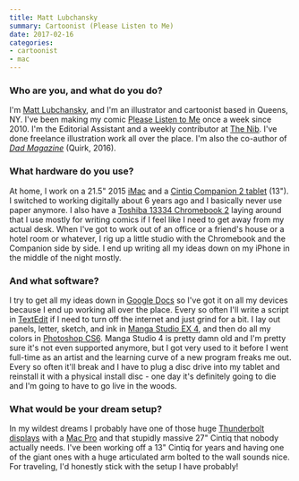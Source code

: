```yaml
---
title: Matt Lubchansky
summary: Cartoonist (Please Listen to Me)
date: 2017-02-16
categories:
- cartoonist
- mac
---
```


### Who are you, and what do you do?

I'm [Matt Lubchansky](http://matt-lub.com/ "Matt's website."), and I'm an illustrator and cartoonist based in Queens, NY. I've been making my comic [Please Listen to Me](http://www.listen-tome.com/ "Matt's weekly web comic.") once a week since 2010. I'm the Editorial Assistant and a weekly contributor at [The Nib](https://thenib.com/ "A daily comic publication."). I've done freelance illustration work all over the place. I'm also the co-author of [*Dad Magazine*](https://www.amazon.com/Dad-Magazine-Americas-Pop-Culture/dp/1594748640/ "A pop magazine.") (Quirk, 2016).

### What hardware do you use?

At home, I work on a 21.5" 2015 [iMac][] and a [Cintiq Companion 2 tablet][cintiq-companion-2] (13"). I switched to working digitally about 6 years ago and I basically never use paper anymore. I also have a [Toshiba 13334 Chromebook 2][chromebook-2] laying around that I use mostly for writing comics if I feel like I need to get away from my actual desk. When I've got to work out of an office or a friend's house or a hotel room or whatever, I rig up a little studio with the Chromebook and the Companion side by side. I end up writing all my ideas down on my iPhone in the middle of the night mostly.

### And what software?

I try to get all my ideas down in [Google Docs][google-docs] so I've got it on all my devices because I end up working all over the place. Every so often I'll write a script in [TextEdit][] if I need to turn off the internet and just grind for a bit. I lay out panels, letter, sketch, and ink in [Manga Studio EX 4][manga-studio-ex], and then do all my colors in [Photoshop CS6][photoshop]. Manga Studio 4 is pretty damn old and I'm pretty sure it's not even supported anymore, but I got very used to it before I went full-time as an artist and the learning curve of a new program freaks me out. Every so often it'll break and I have to plug a disc drive into my tablet and reinstall it with a physical install disc - one day it's definitely going to die and I'm going to have to go live in the woods.

### What would be your dream setup?

In my wildest dreams I probably have one of those huge [Thunderbolt displays][thunderbolt-display] with a [Mac Pro][mac-pro] and that stupidly massive 27" Cintiq that nobody actually needs. I've been working off a 13" Cintiq for years and having one of the giant ones with a huge articulated arm bolted to the wall sounds nice. For traveling, I'd honestly stick with the setup I have probably!

[chromebook-2]: https://www.cnet.com/products/toshiba-chromebook-2-review/ "A 13.3 inch Chrome OS laptop."
[cintiq-companion-2]: http://web.archive.org/web/20190513005631/https://www.wacom.com/en-us/products/pen-displays/cintiq-companion-2 "A drawing tablet."
[google-docs]: https://en.wikipedia.org/wiki/Google_Docs "A web-based office suite."
[imac]: https://www.apple.com/imac/ "An all-in-one computer."
[mac-pro]: https://www.apple.com/mac-pro/ "The Intel-based Mac tower computer."
[manga-studio-ex]: http://web.archive.org/web/20180424074240/https://my.smithmicro.com/manga-studio-ex-5.html "Comic and manga creation software."
[photoshop]: https://www.adobe.com/products/photoshop.html "A bitmap image editor."
[textedit]: http://web.archive.org/web/20200525165141/https://support.apple.com/en-us/HT2523 "A text editor included with Mac OS X."
[thunderbolt-display]: https://www.apple.com/displays/ "A Thunderbolt-powered monitor."
